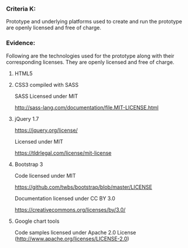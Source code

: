 ### Criteria K:

Prototype and underlying platforms used to create and run the prototype are openly licensed and free of charge.

### Evidence:

Following are the technologies used for the prototype along with their corresponding licenses.  They are openly licensed and free of charge. 

1.  HTML5


2.  CSS3 compiled with SASS

    SASS Licensed under MIT

    http://sass-lang.com/documentation/file.MIT-LICENSE.html


3.  jQuery 1.7

    https://jquery.org/license/

    Licensed under MIT

    https://tldrlegal.com/license/mit-license


4.  Bootstrap 3

    Code licensed under MIT

    https://github.com/twbs/bootstrap/blob/master/LICENSE

    Documentation licensed under CC BY 3.0

    https://creativecommons.org/licenses/by/3.0/

    

5.  Google chart tools  

    Code samples licensed under Apache 2.0 License (http://www.apache.org/licenses/LICENSE-2.0) 

